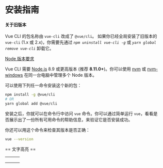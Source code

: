 # 安装指南

#### 关于旧版本

Vue CLI 的包名称由 `vue-cli` 改成了 `@vue/cli`。 如果你已经全局安装了旧版本的 `vue-cli` (1.x 或 2.x)，你需要先通过 *`npm uninstall vue-cli -g`* 或 *`yarn global remove vue-cli`* 卸载它。

<u>Node 版本要求</u>

Vue CLI 需要 [Node.js](https://nodejs.org/) 8.9 或更高版本 (推荐 **8.11.0+**)。你可以使用 [nvm](https://github.com/creationix/nvm) 或 [nvm-windows](https://github.com/coreybutler/nvm-windows) 在同一台电脑中管理多个 Node 版本。

可以使用下列任一命令安装这个新的包：

```bash
npm install -g @vue/cli
# OR
yarn global add @vue/cli
```

安装之后，你就可以在命令行中访问 `vue` 命令。你可以通过简单运行 `vue`，看看是否展示出了一份所有可用命令的帮助信息，来验证它是否安装成功。

你还可以用这个命令来检查其版本是否正确：

```bash
vue --version
```
== 文字高亮 ==



|      |      |      |
| ---- | ---- | ---- |
|      |      |      |
|      |      |      |
|      |      |      |

